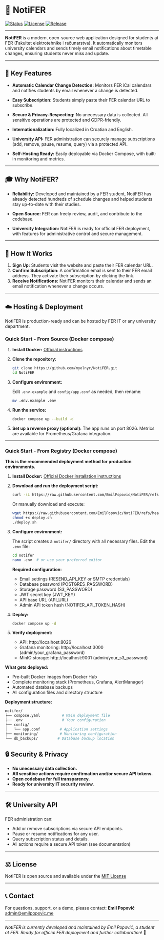 # 📅 NotiFER

[![Status](https://img.shields.io/endpoint?url=https%3A%2F%2Fstatus.notifer.emilpopovic.me%2Fshield-badges%2Fstatus.json&style=flat)](https://status.notifer.emilpopovic.me)
[![License](https://img.shields.io/github/license/myolnyr/NotiFER)](https://github.com/myolnyr/NotiFER/blob/master/LICENSE)
[![Release](https://img.shields.io/github/v/release/myolnyr/NotiFER)](https://github.com/myolnyr/NotiFER/releases)

---

**NotiFER** is a modern, open-source web application designed for students at FER (Fakultet elektrotehnike i računarstva).
It automatically monitors university calendars and sends timely email notifications about timetable changes, ensuring students never miss and update.

---

## 🚀 Key Features

- **Automatic Calendar Change Detection:**
    Monitors FER iCal calendars and notifies students by email whenever a change is detected.

- **Easy Subscription:**
    Students simply paste their FER calendar URL to subscribe.

- **Secure & Privacy-Respecting:**
    No unecessary data is collected. All sensitive operations are protected and GDPR-friendly.

- **Internationalization:**
    Fully localized in Croatian and English.

- **University API:**
    FER administration can securely manage subscriptions (add, remove, pause, resume, query) via a protected API.

- **Self-Hosting Ready:**
    Easily deployable via Docker Compose, with built-in monitoring and metrics.

---

## 🎓 Why NotiFER?

- **Reliability:**
    Developed and maintained by a FER student, NotiFER has already detected hundreds of schedule changes and helped students stay up-to-date with their studies.

- **Open Source:**
    FER can freely review, audit, and contribute to the codebase.

- **University Integration:**
    NotiFER is ready for official FER deployment, with features for administrative control and secure management.

---

## 🤔 How It Works

1. **Sign Up:**
    Students visit the website and paste their FER calendar URL.
2. **Confirm Subscription:**
    A confirmation email is sent to their FER email address. They activate their subscription by clicking the link.
3. **Receive Notifications:**
    NotiFER monitors their calendar and sends an email notification whenever a change occurs.

---

## ☁️ Hosting & Deployment

NotiFER is production-ready and can be hosted by FER IT or any university department.

### Quick Start - From Source (Docker compose)

1. **Install Docker:**
    [Official instructions](https://docs.docker.com/engine/install/)

2. **Clone the repository:**

    ```bash
    git clone https://github.com/myolnyr/NotiFER.git
    cd NotiFER
    ```

3. **Configure environment:**

    Edit `.env.example` and `config/app.conf` as needed, then rename:

    ```bash
    mv .env.example .env
    ```

4. **Run the service:**

    ```bash
    docker compose up --build -d
    ```

5. **Set up a reverse proxy (optional):**
    The app runs on port 8026. Metrics are available for Prometheus/Grafana integration.

---

### Quick Start - From Registry (Docker compose)

**This is the recommended deployment method for production environments.**

1. **Install Docker:**
    [Official Docker installation instructions](https://docs.docker.com/engine/install/)

2. **Download and run the deployment script:**

    ```bash
    curl -sL https://raw.githubusercontent.com/EmilPopovic/NotiFER/refs/head/master/deploy.sh | bash
    ```

    Or manually download and execute:

    ```bash
    wget https://raw.githubusercontent.com/EmilPopovic/NotiFER/refs/head/master/deploy.sh
    chmod +x deploy.sh
    ./deploy.sh
    ```

3. **Configure environment:**

    The script creates a `notifer/` directory with all necessary files. Edit the `.env` file:

    ```bash
    cd notifer
    nano .env  # or use your preferred editor
    ```

    **Required configuration:**
    - Email settings (RESEND_API_KEY or SMTP credentials)
    - Database password (POSTGRES_PASSWORD)
    - Storage password (S3_PASSWORD)  
    - JWT secret key (JWT_KEY)
    - API base URL (API_URL)
    - Admin API token hash (NOTIFER_API_TOKEN_HASH)

4. **Deploy:**

    ```bash
    docker compose up -d
    ```

5. **Verify deployment:**

    - API: http://localhost:8026
    - Grafana monitoring: http://localhost:3000 (admin/your_grafana_password)
    - MinIO storage: http://localhost:9001 (admin/your_s3_password)

**What gets deployed:**

- Pre-built Docker images from Docker Hub
- Complete monitoring stack (Prometheus, Grafana, AlertManager)
- Automated database backups
- All configuration files and directory structure

**Deployment structure:**

```bash
notifer/
├── compose.yaml          # Main deployment file
├── .env                  # Your configuration
├── config/
│   └── app.conf         # Application settings
├── monitoring/          # Monitoring configuration
└── db_backups/         # Database backup location
```

## 🔒 Security & Privacy

- **No unecessary data collection.**
- **All sensitive actions require confirmation and/or secure API tokens.**
- **Open codebase for full transparency.**
- **Ready for university IT security review.**

---

## 🛠️ University API

FER administration can:

- Add or remove subscriptions via secure API endpoints.
- Pause or resume notifications for any user.
- Query subscription status and details.
- All actions require a secure API token (see documentation)

---

## ⚖️ License

NotiFER is open source and available under the [MIT License](LICENSE)

---

## 📞 Contact

For questions, support, or a demo, please contact:
**Emil Popović**
<admin@emilpopovic.me>

---

_NotiFER is currently developed and maintained by Emil Popović, a student at FER. Ready for official FER deployment and further collaboration!_ 🦄
